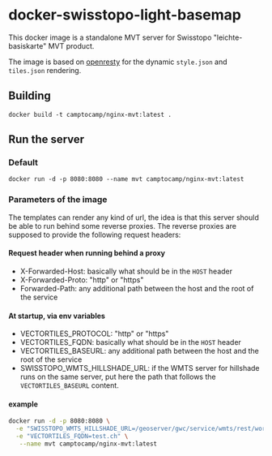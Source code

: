 # docker-swisstopo-light-basemap

This docker image is a standalone MVT server for Swisstopo "leichte-basiskarte" MVT product.

The image is based on [openresty](https://openresty.org/en/) for the dynamic `style.json` and `tiles.json` rendering.

## Building

`docker build -t camptocamp/nginx-mvt:latest .`

## Run the server

### Default

`docker run -d -p 8080:8080 --name mvt camptocamp/nginx-mvt:latest`

### Parameters of the image

The templates can render any kind of url, the idea is that this server should be able to run behind some reverse proxies. The reverse proxies are supposed to provide the following request headers:

#### Request header when running behind a proxy

- X-Forwarded-Host: basically what should be in the `HOST` header
- X-Forwarded-Proto: "http" or "https"
- Forwarded-Path: any additional path between the host and the root of the service

#### At startup, via env variables

- VECTORTILES_PROTOCOL: "http" or "https"
- VECTORTILES_FQDN: basically what should be in the `HOST` header
- VECTORTILES_BASEURL: any additional path between the host and the root of the service
- SWISSTOPO_WMTS_HILLSHADE_URL: if the WMTS server for hillshade runs on the same server, put here the path that follows the `VECTORTILES_BASEURL` content.

#### example

```bash
docker run -d -p 8080:8080 \
  -e "SWISSTOPO_WMTS_HILLSHADE_URL=/geoserver/gwc/service/wmts/rest/workspace:ch.swisstopo.leichte-basiskarte_reliefschattierung/raster/EPSG:3857/EPSG:3857:{z}/{y}/{x}?format=image/png" \
  -e "VECTORTILES_FQDN=test.ch" \
   --name mvt camptocamp/nginx-mvt:latest
```
